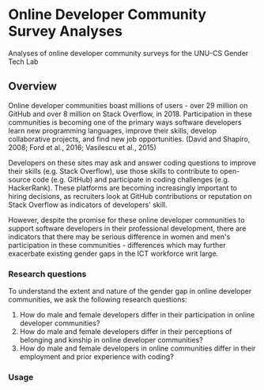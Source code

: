 # Online Developer Community Survey Analyses
Analyses of online developer community surveys for the UNU-CS Gender Tech Lab


## Overview

Online developer communities boast millions of users - over 29 million on GitHub and over 8 million on Stack Overflow, in 2018. Participation in these communities is becoming one of the primary ways software developers learn new programming languages, improve their skills, develop collaborative projects, and find new job opportunities. (David and Shapiro, 2008; Ford et al., 2016; Vasilescu et al., 2015)  

Developers on these sites may ask and answer coding questions to improve their skills (e.g. Stack Overflow), use those skills to contribute to open-source code (e.g. GitHub) and participate in coding challenges (e.g. HackerRank). These platforms are becoming increasingly important to hiring decisions, as recruiters look at GitHub contributions or reputation on Stack Overflow as indicators of developers' skill.

However, despite the promise for these online developer communities to support software developers in their professional development, there are indicators that there may be serious difference in women and men's participation in these communities - differences which may further exacerbate existing gender gaps in the ICT workforce writ large.


### Research questions

To understand the extent and nature of the gender gap in online developer communities, we ask the following research questions:

1. How do male and female developers differ in their participation in online developer communities?
2. How do male and female developers differ in their perceptions of belonging and kinship in online developer communities?
3. How do male and female developers in online communities differ in their employment and prior experience with coding?


### Usage